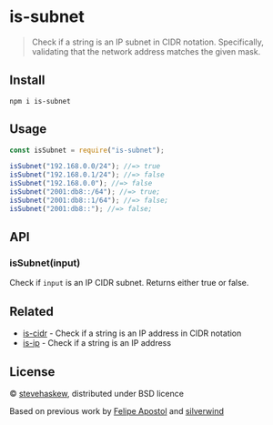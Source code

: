 # is-subnet


> Check if a string is an IP subnet in CIDR notation. Specifically, validating that the network address matches the given mask.

## Install

```
npm i is-subnet
```

## Usage

```js
const isSubnet = require("is-subnet");

isSubnet("192.168.0.0/24"); //=> true
isSubnet("192.168.0.1/24"); //=> false
isSubnet("192.168.0.0"); //=> false
isSubnet("2001:db8::/64"); //=> true;
isSubnet("2001:db8::1/64"); //=> false;
isSubnet("2001:db8::"); //=> false;
```

## API
### isSubnet(input)

Check if `input` is an IP CIDR subnet. Returns either true or false.

## Related

- [is-cidr](https://github.com/silverwind/is-cidr) - Check if a string is an IP address in CIDR notation
- [is-ip](https://github.com/sindresorhus/is-ip) - Check if a string is an IP address

## License

© [stevehaskew](https://github.com/stevehaskew), distributed under BSD licence

Based on previous work by [Felipe Apostol](https://github.com/flipjs) and [silverwind](https://github.com/silverwind)
